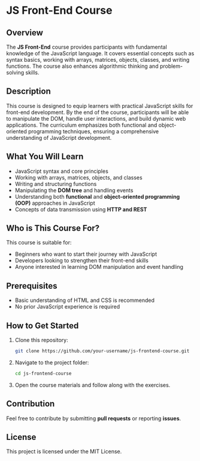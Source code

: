 # JS Front-End Course

## Overview

The **JS Front-End** course provides participants with fundamental knowledge of the JavaScript language. It covers essential concepts such as syntax basics, working with arrays, matrices, objects, classes, and writing functions. The course also enhances algorithmic thinking and problem-solving skills.

## Description

This course is designed to equip learners with practical JavaScript skills for front-end development. By the end of the course, participants will be able to manipulate the DOM, handle user interactions, and build dynamic web applications. The curriculum emphasizes both functional and object-oriented programming techniques, ensuring a comprehensive understanding of JavaScript development.

## What You Will Learn

- JavaScript syntax and core principles
- Working with arrays, matrices, objects, and classes
- Writing and structuring functions
- Manipulating the **DOM tree** and handling events
- Understanding both **functional** and **object-oriented programming (OOP)** approaches in JavaScript
- Concepts of data transmission using **HTTP and REST**

## Who is This Course For?

This course is suitable for:

- Beginners who want to start their journey with JavaScript
- Developers looking to strengthen their front-end skills
- Anyone interested in learning DOM manipulation and event handling

## Prerequisites

- Basic understanding of HTML and CSS is recommended
- No prior JavaScript experience is required

## How to Get Started

1. Clone this repository:
   ```sh
   git clone https://github.com/your-username/js-frontend-course.git
   ```
2. Navigate to the project folder:
   ```sh
   cd js-frontend-course
   ```
3. Open the course materials and follow along with the exercises.

## Contribution

Feel free to contribute by submitting **pull requests** or reporting **issues**.

## License

This project is licensed under the MIT License.

